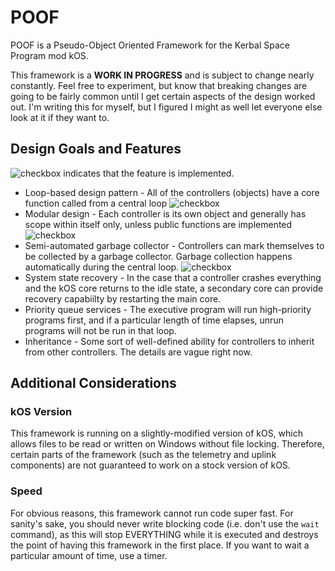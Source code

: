 # POOF

[check]: http://www.inwayhosting.com/assets/images/tick.png

POOF is a Pseudo-Object Oriented Framework for the Kerbal Space Program mod kOS.

This framework is a **WORK IN PROGRESS** and is subject to change nearly constantly. Feel free to experiment, but know that
breaking changes are going to be fairly common until I get certain aspects of the design worked out. I'm writing this for myself,
but I figured I might as well let everyone else look at it if they want to.

## Design Goals and Features

![checkbox][check] indicates that the feature is implemented.

* Loop-based design pattern - All of the controllers (objects) have a core function called from a central loop ![checkbox][check]
* Modular design - Each controller is its own object and generally has scope within itself only, unless public functions are implemented ![checkbox][check]
* Semi-automated garbage collector - Controllers can mark themselves to be collected by a garbage collector. Garbage collection happens automatically during the central loop. ![checkbox][check]
* System state recovery - In the case that a controller crashes everything and the kOS core returns to the idle state, a secondary core can provide recovery capabiilty by restarting the main core.
* Priority queue services - The executive program will run high-priority programs first, and if a particular length of time elapses, unrun programs will not be run in that loop.
* Inheritance - Some sort of well-defined ability for controllers to inherit from other controllers. The details are vague right now.

## Additional Considerations

### kOS Version
This framework is running on a slightly-modified version of kOS, which allows files to be read or written on Windows without file locking.
Therefore, certain parts of the framework (such as the telemetry and uplink components) are not guaranteed to work on a stock version of
kOS.

### Speed
For obvious reasons, this framework cannot run code super fast. For sanity's sake, you should never write blocking code (i.e. don't use the `wait` command), as this will stop EVERYTHING while it is executed and destroys the point of having this framework in the first place.
If you want to wait a particular amount of time, use a timer.